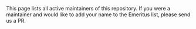 This page lists all active maintainers of this repository. If you were a
maintainer and would like to add your name to the Emeritus list, please send us a
PR.
